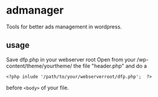 # admanager
Tools for better ads management in wordpress.

## usage
Save dfp.php in your webserver root
Open from your /wp-content/theme/yourtheme/ the file "header.php" and do a 
```
<?php inlude '/path/to/your/webserverroot/dfp.php';  ?> 
```
before ```<body>``` of your file.
